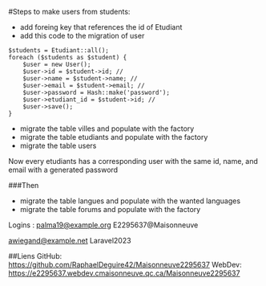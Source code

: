 #Steps to make users from students:

- add foreing key that references the id of Etudiant
- add this code to the migration of user
```
$students = Etudiant::all();
foreach ($students as $student) {
    $user = new User();
    $user->id = $student->id; //
    $user->name = $student->name; //
    $user->email = $student->email; //
    $user->password = Hash::make('password');
    $user->etudiant_id = $student->id; //
    $user->save();
}
```
- migrate the table villes and populate with the factory
- migrate the table etudiants and populate with the factory
- migrate the table users

Now every etudiants has a corresponding user with the same id, name, and email with a generated password

###Then
- migrate the table langues and populate with the wanted languages
- migrate the table forums and populate with the factory


Logins :
palma19@example.org
E2295637@Maisonneuve

awiegand@example.net
Laravel2023

##Liens
GitHub: https://github.com/RaphaelDeguire42/Maisonneuve2295637
WebDev: https://e2295637.webdev.cmaisonneuve.qc.ca/Maisonneuve2295637